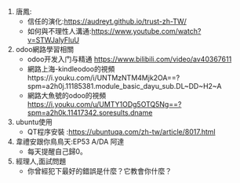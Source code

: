 1. 唐鳳:
   + 信任的演化:https://audreyt.github.io/trust-zh-TW/
   + 如何與不理性人溝通:https://www.youtube.com/watch?v=STWJalyFluU
2. odoo網路學習相關
   + odoo开发入门与精通 https://www.bilibili.com/video/av40367611
   + 網路上海-kindleodoo的視頻https://i.youku.com/i/UNTMzNTM4Mjk2OA==?spm=a2h0j.11185381.module_basic_dayu_sub.DL~DD~H2~A
   + 網路大魚號的odoo的視頻 https://i.youku.com/u/UMTY1ODg5OTQ5Ng==?spm=a2h0k.11417342.soresults.dname
3. ubuntu使用
   + QT程序安裝 :https://ubuntuqa.com/zh-tw/article/8017.html
4. 韋禮安跟你鳥鳥天:EP53 A/DA 阿達 
   + 每天提醒自己歸0。
5. 經理人,面試問題
   + 你曾經犯下最好的錯誤是什麼？它教會你什麼？

